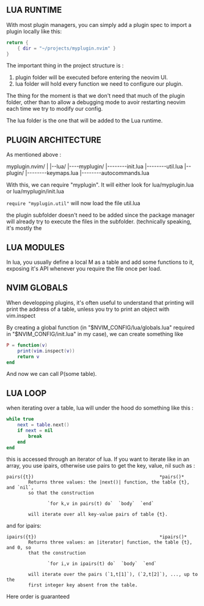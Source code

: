 ## LUA RUNTIME

With most plugin managers, you can simply add a plugin spec to import a plugin 
locally like this:

```lua
return {
    { dir = "~/projects/myplugin.nvim" }
}
```
The important thing in the project structure is : 

1. plugin folder will be executed before entering the neovim UI. 
2. lua folder will hold every function we need to configure our plugin. 

The thing for the moment is that we don't need that much of the plugin folder,
other than to allow a debugging mode to avoir restarting neovim each time we try
to modify our config.

The lua folder is the one that will be added to the Lua runtime. 

## PLUGIN ARCHITECTURE

As mentioned above :

myplugin.nvim/
  |
  |--lua/
  |----myplugin/
  |--------init.lua
  |--------util.lua
  |--plugin/
  |--------keymaps.lua
  |--------autocommands.lua

With this, we can require "myplugin". It will either look for lua/myplugin.lua
or lua/myplugin/init.lua

`require "myplugin.util"` will now load the file util.lua

the plugin subfolder doesn't need to be added since the package manager will
already try to execute the files in the subfolder. 
(technically speaking, it's mostly the 

## LUA MODULES

In lua, you usually define a local M as a table and add some functions to it,
exposing it's API whenever you require the file once per load.

## NVIM GLOBALS

When developping plugins, it's often useful to understand that printing will 
print the address of a table, unless you try to print an object with vim.inspect

By creating a global function (in "$NVIM_CONFIG/lua/globals.lua" required in 
"$NVIM_CONFIG/init.lua" in my case), we can create something like 

```lua
P = function(v)
    print(vim.inspect(v))
    return v
end
```
And now we can call P(some table).

## LUA LOOP

when iterating over a table, lua will under the hood do something like this :

```lua
while true
    next = table.next()
    if next = nil
        break
    end
end
```

this is accessed through an iterator of lua. If you want to iterate like in an
array, you use ipairs, otherwise use pairs to get the key, value, nil such as :

```vimdocs
pairs({t})                                              *pairs()*
        Returns three values: the |next()| function, the table {t}, and `nil`,
        so that the construction

               `for k,v in pairs(t) do`  `body`  `end`

        will iterate over all key-value pairs of table {t}.
```

and for ipairs: 

```vimdocs
ipairs({t})                                             *ipairs()*
        Returns three values: an |iterator| function, the table {t}, and 0, so
        that the construction

               `for i,v in ipairs(t) do`  `body`  `end`

        will iterate over the pairs (`1,t[1]`), (`2,t[2]`), ..., up to the
        first integer key absent from the table.

```
Here order is guaranteed
